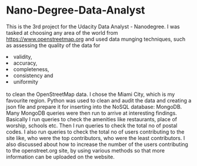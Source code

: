  # Nano-Degree-Data-Analyst
This is the 3rd project for the Udacity Data Analyst - Nanodegree. I was tasked at choosing any area of the world from 
https://www.openstreetmap.org and used data munging techniques, such as assessing the quality of the data for<li> validity,</li><li>accuracy,</li><li>completeness,</li><li>consistency and</li><li>uniformity</li>   
to clean the OpenStreetMap data.
I chose the Miami City, which is my favourite region. Python was used to clean and audit the data and creating a json file and
prepare it for inserting into the NoSQL database: MongoDB. Many  MongoDB queries were then run to arrive at interesting findings. Basically I run queries to check the amenities like restaurants, place of worship, schools etc. Then I run queries to check the total no of postal codes. I also run queries to check the total no of users contributing to the site like, who were the top contributors, who were the least contributors. I also discussed about how to increase the number of the users contributing to the openstreet.org site, by using various methods so that more information can be uploaded on the website. 
